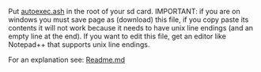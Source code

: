 Put [autoexec.ash](https://github.com/irungentoo/Xiaomi_Yi_4k_Camera/raw/master/4k+/increased_framerate/1.3.18_beta/autoexec.ash) in the root of your sd card. IMPORTANT: if you are on windows you must save page as (download) this file, if you copy paste its contents it will not work because it needs to have unix line endings (and an empty line at the end). If you want to edit this file, get an editor like Notepad++ that supports unix line endings.

For an explanation see: [Readme.md](../Readme.md)
